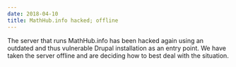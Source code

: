 ```yaml
---
date: 2018-04-10
title: MathHub.info hacked; offline
---
```

The server that runs MathHub.info has been hacked again using an outdated and thus vulnerable Drupal installation as an entry point. We have taken the server offline and are deciding how to best deal with the situation.  
